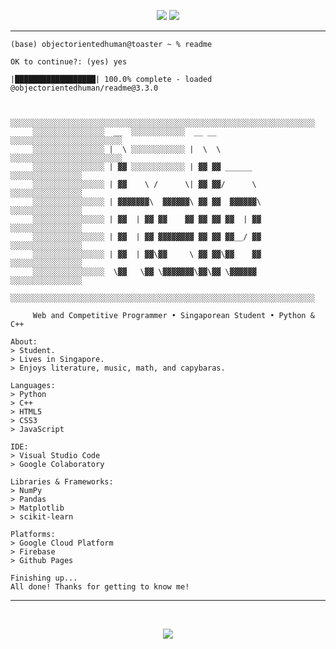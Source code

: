 <p align="center">
  <a href="#"><img src="https://img.shields.io/badge/location-singapore-ff0000"></a>
  <a href="#"><img src="https://img.shields.io/badge/machine-Macbook Air 2020-blue"></a>
</p>

<hr>


```
(base) objectorientedhuman@toaster ~ % readme

OK to continue?: (yes) yes

|██████████████████| 100.0% complete - loaded @objectorientedhuman/readme@3.3.0

    
     ░░░░░░░░░░░░░░░░░░░░░░░░░░░░░░░░░░░░░░░░░░░░░░░░░░░░░░░░░░░░░░░░░░░░
     ░░░░░░░░░░░░░░░░  __  ░░░░░░░░░░░░  __ __  ░░░░░░░░░░░░░░░░░░░░░░░░░
     ░░░░░░░░░░░░░░░░ |  \ ░░░░░░░░░░░░ |  \  \ ░░░░░░░░░░░░░░░░░░░░░░░░░
     ░░░░░░░░░░░░░░░░ | ▓▓ ░░░░░░░░░░░░ | ▓▓ ▓▓ ______   ░░░░░░░░░░░░░░░░
     ░░░░░░░░░░░░░░░░ | ▓▓    \ /      \| ▓▓ ▓▓/      \  ░░░░░░░░░░░░░░░░
     ░░░░░░░░░░░░░░░░ | ▓▓▓▓▓▓▓\  ▓▓▓▓▓▓\ ▓▓ ▓▓  ▓▓▓▓▓▓\ ░░░░░░░░░░░░░░░░
     ░░░░░░░░░░░░░░░░ | ▓▓  | ▓▓ ▓▓    ▓▓ ▓▓ ▓▓ ▓▓  | ▓▓ ░░░░░░░░░░░░░░░░
     ░░░░░░░░░░░░░░░░ | ▓▓  | ▓▓ ▓▓▓▓▓▓▓▓ ▓▓ ▓▓ ▓▓__/ ▓▓ ░░░░░░░░░░░░░░░░
     ░░░░░░░░░░░░░░░░ | ▓▓  | ▓▓\▓▓     \ ▓▓ ▓▓\▓▓    ▓▓ ░░░░░░░░░░░░░░░░
     ░░░░░░░░░░░░░░░░  \▓▓   \▓▓ \▓▓▓▓▓▓▓\▓▓\▓▓ \▓▓▓▓▓▓  ░░░░░░░░░░░░░░░░
     ░░░░░░░░░░░░░░░░░░░░░░░░░░░░░░░░░░░░░░░░░░░░░░░░░░░░░░░░░░░░░░░░░░░░
                                
     Web and Competitive Programmer • Singaporean Student • Python & C++

About:
> Student.
> Lives in Singapore.
> Enjoys literature, music, math, and capybaras.

Languages:
> Python
> C++
> HTML5
> CSS3
> JavaScript

IDE:
> Visual Studio Code
> Google Colaboratory

Libraries & Frameworks:
> NumPy
> Pandas
> Matplotlib
> scikit-learn

Platforms:
> Google Cloud Platform
> Firebase
> Github Pages

Finishing up...
All done! Thanks for getting to know me!
```

<hr>
<br>


<p align="center">
  <img src="https://github.com/object-oriented-human/object-oriented-human/blob/main/github-metrics.svg">
</p>

